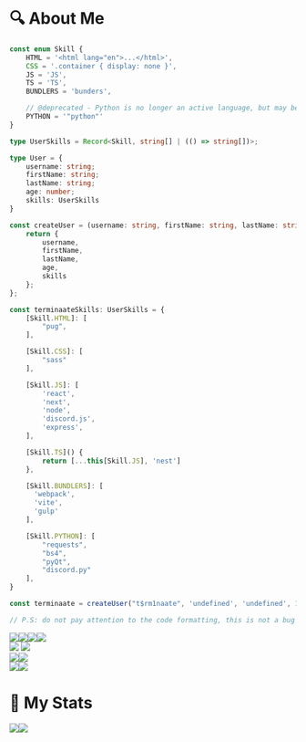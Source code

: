 # :mag: About Me
```ts
const enum Skill {
    HTML = '<html lang="en">...</html>',
    CSS = '.container { display: none }',
    JS = 'JS',
    TS = 'TS',
    BUNDLERS = 'bunders',

    // @deprecated - Python is no longer an active language, but may be used in rare cases
    PYTHON = '"python"'
}

type UserSkills = Record<Skill, string[] | (() => string[])>;

type User = {
    username: string;
    firstName: string;
    lastName: string;
    age: number;
    skills: UserSkills
}

const createUser = (username: string, firstName: string, lastName: string, age: number, skills: UserSkills): User => {
    return {
        username,
        firstName,
        lastName,
        age,
        skills
    };
};

const terminaateSkills: UserSkills = {
    [Skill.HTML]: [
        "pug",
    ],

    [Skill.CSS]: [
        "sass"
    ],

    [Skill.JS]: [
        'react',
        'next',
        'node',
        'discord.js',
        'express',
    ],

    [Skill.TS]() {
        return [...this[Skill.JS], 'nest']
    },

    [Skill.BUNDLERS]: [
      'webpack',
      'vite',
      'gulp'
    ],

    [Skill.PYTHON]: [
        "requests",
        "bs4",
        "pyQt",
        "discord.py"
    ],
}

const terminaate = createUser("t$rm1naate", 'undefined', 'undefined', 15, terminaateSkills);

// P.S: do not pay attention to the code formatting, this is not a bug but a feature
```

<div style="display : flex">
  <img src="https://img.shields.io/badge/JavaScript-F7DF1E?style=for-the-badge&logo=javascript&logoColor=black"/>
  <img src="https://img.shields.io/badge/Node.js-43853D?style=for-the-badge&logo=node.js&logoColor=white"/>
  <img src="https://img.shields.io/badge/Express.js-404D59?style=for-the-badge"/>
  <img src="https://img.shields.io/badge/React-20232A?style=for-the-badge&logo=react&logoColor=61DAFB"/>
</div>

<img src="https://img.shields.io/badge/TypeScript-007ACC?style=for-the-badge&logo=typescript&logoColor=white"/>
<img src="https://img.shields.io/badge/Python-3776AB?style=for-the-badge&logo=python&logoColor=white"/>

<div style="display : flex">
  <img src="https://img.shields.io/badge/HTML5-E34F26?style=for-the-badge&logo=html5&logoColor=white"/>
  <img src="https://img.shields.io/badge/Pug-A86454.svg?style=for-the-badge&logo=Pug&logoColor=white"/>
</div>

<div style="display : flex">
  <img src="https://img.shields.io/badge/CSS3-1572B6?style=for-the-badge&logo=css3&logoColor=white"/>
  <img src="https://img.shields.io/badge/Sass-CC6699.svg?style=for-the-badge&logo=Sass&logoColor=white"/>
</div>


# :memo: My Stats
<div style="display : flex; align-items : center">
  <img align="center" src="https://github-readme-stats.vercel.app/api/top-langs/?username=terminaate&theme=omni&hide_border=true&border_radius=15px"/>
  <img align="center" src="https://github-readme-stats.vercel.app/api?username=terminaate&theme=omni&hide_border=true&border_radius=15px"/>
</div>
